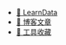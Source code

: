 - [🚀 LearnData](https://handongfang.github.io/LearnData/)
- [📝 博客文章](https://handongfang.github.io/LearnData/blog.html)
- [🔨 工具收藏](https://nav.newzone.top/)
